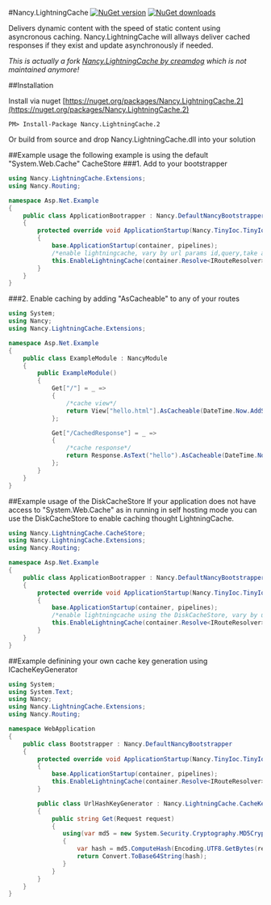 #Nancy.LightningCache [![NuGet version](http://img.shields.io/nuget/v/Nancy.LightningCache.2.svg?style=flat)](https://nuget.org/packages/Nancy.LightningCache.2)  [![NuGet downloads](http://img.shields.io/nuget/dt/Nancy.LightningCache.2.svg?style=flat)](https://nuget.org/packages/Nancy.LightningCache.2)

Delivers dynamic content with the speed of static content using asyncronous caching. Nancy.LightningCache will allways deliver cached responses if they exist and update asynchronously if needed.

_This is actually a fork [Nancy.LightningCache by creamdog](https://github.com/creamdog/Nancy.LightningCache) which is not maintained anymore!_

##Installation

Install via nuget [https://nuget.org/packages/Nancy.LightningCache.2](https://nuget.org/packages/Nancy.LightningCache.2)

```
PM> Install-Package Nancy.LightningCache.2
```

Or build from source and drop Nancy.LightningCache.dll into your solution

##Example usage
the following example is using the default "System.Web.Cache" CacheStore
###1. Add to your bootstrapper

```c#
using Nancy.LightningCache.Extensions;
using Nancy.Routing;

namespace Asp.Net.Example
{
    public class ApplicationBootrapper : Nancy.DefaultNancyBootstrapper
    {
        protected override void ApplicationStartup(Nancy.TinyIoc.TinyIoCContainer container, Nancy.Bootstrapper.IPipelines pipelines)
        {
            base.ApplicationStartup(container, pipelines);
            /*enable lightningcache, vary by url params id,query,take and skip*/
            this.EnableLightningCache(container.Resolve<IRouteResolver>(), ApplicationPipelines, new[] { "id", "query", "take", "skip" });
        }
    }
}
```

###2. Enable caching by adding "AsCacheable" to any of your routes
```c#
using System;
using Nancy;
using Nancy.LightningCache.Extensions;

namespace Asp.Net.Example
{
    public class ExampleModule : NancyModule
    {
        public ExampleModule()
        {
            Get["/"] = _ =>
            {
                /*cache view*/
                return View["hello.html"].AsCacheable(DateTime.Now.AddSeconds(30));
            };

            Get["/CachedResponse"] = _ =>
            {
                /*cache response*/
                return Response.AsText("hello").AsCacheable(DateTime.Now.AddSeconds(30));
            };
        }
    }
}
```

##Example usage of the DiskCacheStore
If your application does not have access to "System.Web.Cache" as in running in self hosting mode you can use the DiskCacheStore to enable caching thought LightningCache.
```c#
using Nancy.LightningCache.CacheStore;
using Nancy.LightningCache.Extensions;
using Nancy.Routing;

namespace Asp.Net.Example
{
    public class ApplicationBootrapper : Nancy.DefaultNancyBootstrapper
    {
        protected override void ApplicationStartup(Nancy.TinyIoc.TinyIoCContainer container, Nancy.Bootstrapper.IPipelines pipelines)
        {
            base.ApplicationStartup(container, pipelines);
            /*enable lightningcache using the DiskCacheStore, vary by url params id,query,take and skip*/
            this.EnableLightningCache(container.Resolve<IRouteResolver>(), ApplicationPipelines, new[] { "id", "query", "take", "skip" }, new DiskCacheStore("c:/tmp/cache"));
        }
    }
}
```

##Example definining your own cache key generation using ICacheKeyGenerator

```c#
using System;
using System.Text;
using Nancy;
using Nancy.LightningCache.Extensions;
using Nancy.Routing;

namespace WebApplication
{
    public class Bootstrapper : Nancy.DefaultNancyBootstrapper
    {
        protected override void ApplicationStartup(Nancy.TinyIoc.TinyIoCContainer container, Nancy.Bootstrapper.IPipelines pipelines)
        {
            base.ApplicationStartup(container, pipelines);
            this.EnableLightningCache(container.Resolve<IRouteResolver>(), ApplicationPipelines, new UrlHashKeyGenerator());
        }

        public class UrlHashKeyGenerator : Nancy.LightningCache.CacheKey.ICacheKeyGenerator
        {
            public string Get(Request request)
            {
               using(var md5 = new System.Security.Cryptography.MD5CryptoServiceProvider())
               {
                   var hash = md5.ComputeHash(Encoding.UTF8.GetBytes(request.Url.ToString()));
                   return Convert.ToBase64String(hash);
               }
            }
        }
    }
}
```
